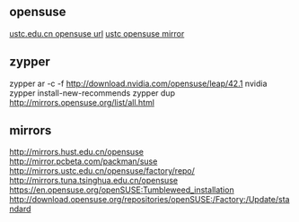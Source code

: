 ## opensuse
[ustc.edu.cn opensuse url](https://lug.ustc.edu.cn/wiki/mirrors/help/opensuse)
[ustc opensuse mirror](http://mirrors.ustc.edu.cn)

## zypper
zypper ar -c -f http://download.nvidia.com/opensuse/leap/42.1 nvidia
zypper install-new-recommends
zypper dup
http://mirrors.opensuse.org/list/all.html

## mirrors
http://mirrors.hust.edu.cn/opensuse
http://mirror.pcbeta.com/packman/suse
http://mirrors.ustc.edu.cn/opensuse/factory/repo/
http://mirrors.tuna.tsinghua.edu.cn/opensuse
https://en.opensuse.org/openSUSE:Tumbleweed_installation
http://download.opensuse.org/repositories/openSUSE:/Factory:/Update/standard
